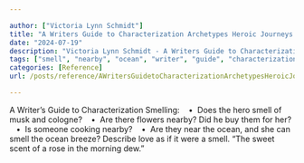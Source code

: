 ```yaml
---

author: ["Victoria Lynn Schmidt"]
title: "A Writers Guide to Characterization Archetypes Heroic Journeys and Other Elements of Dynamic Character Development - part0010_split_089.html"
date: "2024-07-19"
description: "Victoria Lynn Schmidt - A Writers Guide to Characterization Archetypes Heroic Journeys and Other Elements of Dynamic Character Development"
tags: ["smell", "nearby", "ocean", "writer", "guide", "characterization", "smelling", "hero", "musk", "cologne", "flower", "buy", "someone", "cooking", "near", "breeze", "describe", "love", "sweet", "scent", "rose", "morning", "dew"]
categories: [Reference]
url: /posts/reference/AWritersGuidetoCharacterizationArchetypesHeroicJourneysandOtherElementsofDynamicCharacterDevelopment-part0010split089html

---
```



A Writer’s Guide to Characterization
Smelling:
   •  Does the hero smell of musk and cologne?
   •  Are there flowers nearby? Did he buy them for her?
   •  Is someone cooking nearby?
   •  Are they near the ocean, and she can smell the ocean breeze?
Describe love as if it were a smell. “The sweet scent of a rose in the morning dew.”

